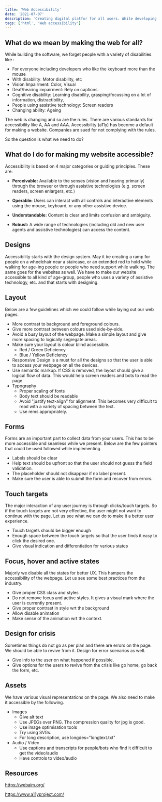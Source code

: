 ```yaml
---
title: 'Web Accessibility'
date: '2021-07-07'
description: 'Creating digital platfor for all users. While developing a digital platform, we forget our users with various kind of disablity. And only look at the aesthetics given by the visual designer team. It is equally important to increase our reach to all.'
tags: ['html', 'Web accessibility']
---
```


## What do we mean by making the web for all?

While building the software, we forget people with a variety of disabilities like :

- For everyone including developers who like the keyboard more than the mouse
- With disability: Motor disability, etc
- Vision Impairment: Color, Visual
- Deaf/hearing impairment: Rely on captions.
- Cognitive disability: Learning disability, grasping/focussing on a lot of information, distractibility,
- People using assistive technology: Screen readers
- Changing ability: Ageing

The web is changing and so are the rules. There are various standards for accessibility like A, AA and AAA. Accessibility (a11y) has become a default for making a website. Companies are sued for not complying with the rules.

So the question is what we need to do?

## What do I do for making my website accessible?

Accessibility is based on 4 major categories or guiding principles. These are:

- **Perceivable:** Available to the senses (vision and hearing primarily) through the browser or through assistive technologies (e.g. screen readers, screen enlargers, etc.)

- **Operable:** Users can interact with all controls and interactive elements using the mouse, keyboard, or any other assistive device.

- **Understandable:** Content is clear and limits confusion and ambiguity.

- **Robust:** A wide range of technologies (including old and new user agents and assistive technologies) can access the content.

## Designs

Accessibility starts with the design system. May it be creating a ramp for people on a wheelchair near a staircase, or an extended rod to hold while walking for age-ing people or people who need support while walking. The same goes for the websites as well. We have to make our website accessible to all kind of age-group, people who uses a variety of assistive technology, etc. and that starts with designing.

## Layout

Below are a few guidelines which we could follow while laying out our web pages.

- More contrast to background and foreground colours.
- Give more contrast between colours used side-by-side.
- Avoid a busy layout of the webpage. Make a simple layout and give more spacing to logically segregate areas.
- Make sure your layout is colour blind accessible.
  - Red / Green Deficiency
  - Blue / Yellow Deficiency
- Responsive Design is a must for all the designs so that the user is able to access your webpage on all the devices.
- Use semantic markup. If CSS is removed, the layout should give a logical flow of data. This would help screen readers and bots to read the page.
- Typography
  - Proper scaling of fonts
  - Body text should be readable
  - Avoid "justify text-align" for alignment. This becomes very difficult to read with a variety of spacing between the text.
  - Use rems appropriately.

## Forms

Forms are an important part to collect data from your users. This has to be more accessible and seamless while we present. Below are the few pointers that could be used followed while implementing.

- Labels should be clear
- Help text should be upfront so that the user should not guess the field validation.
- The placeholder should not disappear if no label present.
- Make sure the user is able to submit the form and recover from errors.

## Touch targets

The major interaction of any user journey is through clicks/touch targets. So if the touch targets are not very effective, the user might not want to continue with the page. Let us see what we can do to make it a better user experience.

- Touch targets should be bigger enough
- Enough space between the touch targets so that the user finds it easy to click the desired one.
- Give visual indication and differentiation for various states

## Focus, hover and active states

Majorly we disable all the states for better UX. This hampers the accessibility of the webpage. Let us see some best practices from the industry.

- Give proper CSS class and styles
- Do not remove focus and active styles. It gives a visual mark where the user is currently present.
- Give proper contrast in style wrt the background
- Allow disable animation
- Make sense of the animation wrt the context.

## Design for crisis

Sometimes things do not go as per plan and there are errors on the page. We should be able to revive from it. Design for error scenarios as well.

- Give info to the user on what happened if possible.
- Give options for the users to revive from the crisis like go home, go back the form, etc.

## Assets

We have various visual representations on the page. We also need to make it accessible by the following.

- Images
  - Give alt text
  - Use JPEGs over PNG. The compression quality for jpg is good.
  - Use image optimisation tools
  - Try using SVGs.
  - For long description, use longdes="longtext.txt"
- Audio / Video
  - Use captions and transcripts for people/bots who find it difficult to get the video/audio
  - Have controls to video/audio

## Resources

https://webaim.org/

https://www.a11yproject.com/
